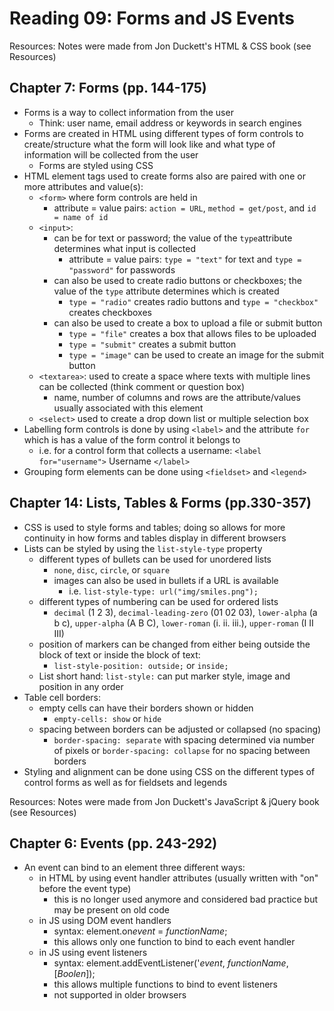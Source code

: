 # Reading 09: Forms and JS Events

Resources: Notes were made from Jon Duckett's HTML & CSS book (see Resources)

## Chapter 7: Forms (pp. 144-175)

* Forms is a way to collect information from the user
  * Think: user name, email address or keywords in search engines
* Forms are created in HTML using different types of form controls to create/structure what the form will look like and what type of information will be collected from the user
  * Forms are styled using CSS
* HTML element tags used to create forms also are paired with one or more attributes and value(s):
  * `<form>` where form controls are held in
    * attribute = value pairs: `action = URL`, `method = get/post`, and `id = name of id`
  * `<input>`: 
    * can be for text or password; the value of the `type`attribute determines what input is collected
      * attribute = value pairs: `type = "text"` for text and `type = "password"` for passwords
    * can also be used to create radio buttons or checkboxes; the value of the `type` attribute determines which is created
      * `type = "radio"` creates radio buttons and `type = "checkbox"` creates checkboxes
    * can also be used to create a box to upload a file or submit button
      * `type = "file"` creates a box that allows files to be uploaded
      * `type = "submit"` creates a submit button
      * `type = "image"` can be used to create an image for the submit button
  * `<textarea>`: used to create a space where texts with multiple lines can be collected (think comment or question box)
    * name, number of columns and rows are the attribute/values usually associated with this element
  * `<select>` used to create a drop down list or multiple selection box
* Labelling form controls is done by using `<label>` and the attribute `for` which is has a value of the form control it belongs to
  * i.e. for a control form that collects a username: `<label for="username">` Username `</label>`
* Grouping form elements can be done using `<fieldset>` and `<legend>`

## Chapter 14: Lists, Tables & Forms (pp.330-357)

* CSS is used to style forms and tables; doing so allows for more continuity in how forms and tables display in different browsers
* Lists can be styled by using the `list-style-type` property
  * different types of bullets can be used for unordered lists
    * `none`, `disc`, `circle`, or `square`
    * images can also be used in bullets if a URL is available
      * i.e. `list-style-type: url("img/smiles.png");`
  * different types of numbering can be used for ordered lists
    * `decimal` (1 2 3), `decimal-leading-zero` (01 02 03), `lower-alpha` (a b c), `upper-alpha` (A B C), `lower-roman` (i. ii. iii.), `upper-roman` (I II III)
  * position of markers can be changed from either being outside the block of text or inside the block of text:
    * `list-style-position: outside;` or `inside;`
  * List short hand: `list-style:` can put marker style, image and position in any order
* Table cell borders:
  * empty cells can have their borders shown or hidden
    * `empty-cells: show` or `hide`
  * spacing between borders can be adjusted or collapsed (no spacing)
    * `border-spacing: separate` with spacing determined via number of pixels or `border-spacing: collapse` for no spacing between borders
* Styling and alignment can be done using CSS on the different types of control forms as well as for fieldsets and legends

Resources: Notes were made from Jon Duckett's JavaScript & jQuery book (see Resources)

## Chapter 6: Events (pp. 243-292)

* An event can bind to an element three different ways:
  * in HTML by using event handler attributes (usually written with "on" before the event type)
    * this is no longer used anymore and considered bad practice but may be present on old code
  * in JS using DOM event handlers
    * syntax: element.on*event* = *functionName*;
    * this allows only one function to bind to each event handler
  * in JS using event listeners
    * syntax: element.addEventListener('*event*, *functionName*,[*Boolen*]);
    * this allows multiple functions to bind to event listeners
    * not supported in older browsers
